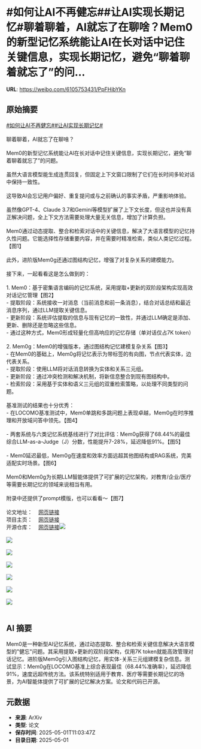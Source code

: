# #如何让AI不再健忘##让AI实现长期记忆#聊着聊着，AI就忘了在聊啥？Mem0的新型记忆系统能让AI在长对话中记住关键信息，实现长期记忆，避免“聊着聊着就忘了”的问...

**URL**: https://weibo.com/6105753431/PpFHibYKn

## 原始摘要

<a href="https://m.weibo.cn/search?containerid=231522type%3D1%26t%3D10%26q%3D%23%E5%A6%82%E4%BD%95%E8%AE%A9AI%E4%B8%8D%E5%86%8D%E5%81%A5%E5%BF%98%23&amp;extparam=%23%E5%A6%82%E4%BD%95%E8%AE%A9AI%E4%B8%8D%E5%86%8D%E5%81%A5%E5%BF%98%23" data-hide=""><span class="surl-text">#如何让AI不再健忘#</span></a><a href="https://m.weibo.cn/search?containerid=231522type%3D1%26t%3D10%26q%3D%23%E8%AE%A9AI%E5%AE%9E%E7%8E%B0%E9%95%BF%E6%9C%9F%E8%AE%B0%E5%BF%86%23&amp;extparam=%23%E8%AE%A9AI%E5%AE%9E%E7%8E%B0%E9%95%BF%E6%9C%9F%E8%AE%B0%E5%BF%86%23" data-hide=""><span class="surl-text">#让AI实现长期记忆#</span></a><br><br>聊着聊着，AI就忘了在聊啥？<br><br>Mem0的新型记忆系统能让AI在长对话中记住关键信息，实现长期记忆，避免“聊着聊着就忘了”的问题。<br><br>虽然大语言模型能生成连贯回复，但固定上下文窗口限制了它们在长时间多轮对话中保持一致性。<br><br>这导致AI会忘记用户偏好、重复提问或与之前确认的事实矛盾，严重影响体验。<br><br>虽然像GPT-4、Claude 3.7和Gemini等模型扩展了上下文长度，但这也并没有真正解决问题，全上下文方法需要处理大量无关信息，增加了计算负担。<br><br>Mem0通过动态提取、整合和检索对话中的关键信息，解决了大语言模型的记忆持久性问题。它能选择性存储重要内容，并在需要时精准检索，类似人类记忆过程。【图1】<br><br>此外，进阶版Mem0g还通过图结构记忆，增强了对复杂关系的建模能力。<br><br>接下来，一起看看这是怎么做到的：<br><br>1. Mem0：基于密集语言编码的记忆系统，采用提取+更新的双阶段架构实现高效对话记忆管理【图2】<br>  - 提取阶段：系统接收一对消息（当前消息和前一条消息），结合对话总结和最近消息序列，通过LLM提取关键信息。<br>  - 更新阶段：系统评估提取的信息与现有记忆的一致性，并通过LLM确定是添加、更新、删除还是忽略这些信息。<br>  - 通过这种方式，Mem0形成轻量化但高响应的记忆存储（单对话仅占7K token）<br><br>2. Mem0g：Mem0的增强版本，通过图结构记忆建模复杂关系【图3】<br>  - 在Mem0的基础上，Mem0g将记忆表示为带标签的有向图，节点代表实体，边代表关系。<br>  - 提取阶段：使用LLM将对话消息转换为实体和关系三元组。<br>  - 更新阶段：通过冲突检测和解决机制，将新信息整合到现有图结构中。<br>  - 检索阶段：采用基于实体和语义三元组的双重检索策略，以处理不同类型的问题。<br><br>基准测试的结果也十分优秀：<br>- 在LOCOMO基准测试中，Mem0单跳和多跳问题上表现卓越，Mem0g在时序推理和开放域问答中领先。【图4】<br><br>- 两套系统与六类记忆系统基线进行了对比评估：Mem0g获得了68.44%的最佳综合LLM-as-a-Judge（J）分数，性能提升7-28%，延迟降低91%。【图5】<br><br>- Mem0延迟最低，Mem0g在速度和效率方面远超其他图结构或RAG系统，完美适配实时场景。【图6】<br><br>Mem0和Mem0g为长期LLM智能体提供了可扩展的记忆架构，对教育/企业/医疗等需要长期记忆的领域来说相当有用。<br><br>附录中还提供了prompt模版，也可以看看～【图7】<br><br>论文地址：<a href="https://weibo.cn/sinaurl?u=https%3A%2F%2Farxiv.org%2Fabs%2F2504.19413" data-hide=""><span class="url-icon"><img style="width: 1rem;height: 1rem" src="https://h5.sinaimg.cn/upload/2015/09/25/3/timeline_card_small_web_default.png" referrerpolicy="no-referrer"></span><span class="surl-text">网页链接</span></a><br>项目主页：<a href="https://weibo.cn/sinaurl?u=https%3A%2F%2Fmem0.ai%2Fresearch" data-hide=""><span class="url-icon"><img style="width: 1rem;height: 1rem" src="https://h5.sinaimg.cn/upload/2015/09/25/3/timeline_card_small_web_default.png" referrerpolicy="no-referrer"></span><span class="surl-text">网页链接</span></a><br>开源仓库：<a href="https://weibo.cn/sinaurl?u=https%3A%2F%2Fgithub.com%2Fmem0ai%2Fmem0%2Ftree%2Fmain%2Fevaluation" data-hide=""><span class="url-icon"><img style="width: 1rem;height: 1rem" src="https://h5.sinaimg.cn/upload/2015/09/25/3/timeline_card_small_web_default.png" referrerpolicy="no-referrer"></span><span class="surl-text">网页链接</span></a><img style="" src="https://tvax3.sinaimg.cn/large/006Fd7o3gy1i0yyz7j3w1j30zw0vk1kx.jpg" referrerpolicy="no-referrer"><br><br><img style="" src="https://tvax4.sinaimg.cn/large/006Fd7o3gy1i0yyz9vd1rj30xi0ebwhw.jpg" referrerpolicy="no-referrer"><br><br><img style="" src="https://tvax4.sinaimg.cn/large/006Fd7o3gy1i0yyzf9z7rj30xw0bdtbk.jpg" referrerpolicy="no-referrer"><br><br><img style="" src="https://tvax3.sinaimg.cn/large/006Fd7o3gy1i0yyzq073aj30ub0msqa8.jpg" referrerpolicy="no-referrer"><br><br><img style="" src="https://tvax3.sinaimg.cn/large/006Fd7o3gy1i0yz00zismj30ub0msqa8.jpg" referrerpolicy="no-referrer"><br><br><img style="" src="https://tvax1.sinaimg.cn/large/006Fd7o3gy1i0yyzswunkj31220f0gu5.jpg" referrerpolicy="no-referrer"><br><br><img style="" src="https://tvax4.sinaimg.cn/large/006Fd7o3gy1i0yyzuq5jcj30m60gvtc1.jpg" referrerpolicy="no-referrer"><br><br>

## AI 摘要

Mem0是一种新型AI记忆系统，通过动态提取、整合和检索关键信息解决大语言模型的"健忘"问题。其采用提取+更新的双阶段架构，仅用7K token就能高效管理对话记忆。进阶版Mem0g引入图结构记忆，用实体-关系三元组建模复杂信息。测试显示：Mem0g在LOCOMO基准上综合表现最佳（68.44%准确率），延迟降低91%，速度远超传统方法。该系统特别适用于教育、医疗等需要长期记忆的场景，为AI智能体提供了可扩展的记忆解决方案。论文和代码已开源。

## 元数据

- **来源**: ArXiv
- **类型**: 论文
- **保存时间**: 2025-05-01T11:03:47Z
- **目录日期**: 2025-05-01
